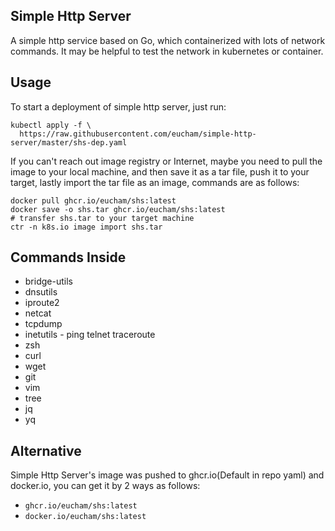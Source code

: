 ## Simple Http Server

A simple http service based on Go, which containerized with lots of network commands. It may be helpful to test the network in kubernetes or container.

## Usage

To start a deployment of simple http server, just run:
```shell
kubectl apply -f \
  https://raw.githubusercontent.com/eucham/simple-http-server/master/shs-dep.yaml
```

If you can't reach out image registry or Internet, maybe you need to pull the image to your local machine, and then save it as a tar file, push it to your target, lastly import the tar file as an image, commands are as follows:
```shell
docker pull ghcr.io/eucham/shs:latest
docker save -o shs.tar ghcr.io/eucham/shs:latest
# transfer shs.tar to your target machine
ctr -n k8s.io image import shs.tar
```

## Commands Inside
- bridge-utils
- dnsutils
- iproute2
- netcat
- tcpdump
- inetutils - ping telnet traceroute
- zsh
- curl
- wget
- git
- vim
- tree
- jq
- yq

## Alternative
Simple Http Server's image was pushed to ghcr.io(Default in repo yaml) and docker.io, you can get it by 2 ways as follows:
- `ghcr.io/eucham/shs:latest`
- `docker.io/eucham/shs:latest`